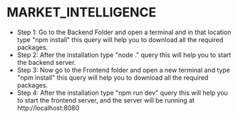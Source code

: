# MARKET_INTELLIGENCE

* Step 1: Go to the Backend Folder and open a terminal and in that location type "npm install" this query will help you to download all the required packages.
* Step 2: After the installation type "node ." query this will help you to start the backend server.
* Step 3: Now go to the Frontend folder and open a new terminal and type "npm install" this query will help you to download all the required packages.
* Step 4: After the installation type "npm run dev" query this will help you to start the frontend server, and the server will be running at http://localhost:8080
